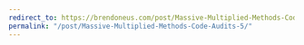 ```yaml
---
redirect_to: https://brendoneus.com/post/Massive-Multiplied-Methods-Code-Audits-5/
permalink: "/post/Massive-Multiplied-Methods-Code-Audits-5/"
---
```

